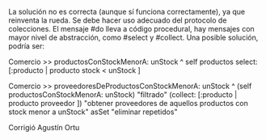 La solución no es correcta (aunque sí funciona correctamente), ya que reinventa la rueda. Se debe hacer uso adecuado del protocolo de colecciones. El mensaje #do lleva a código procedural, hay mensajes con mayor nivel de abstracción, como #select y #collect. Una posible solución, podría ser:

 Comercio >> productosConStockMenorA: unStock
   ^ self productos select: [:producto | producto stock < unStock ]

 Comercio >> proveedoresDeProductosConStockMenorA: unStock
      ^ (self productosConStockMenorA: unStock) "filtrado"
      (collect: [:producto | producto proveedor ])  "obtener proveedores de aquellos productos con stock menor a unStock"
      asSet "eliminar repetidos"

Corrigió Agustín Ortu